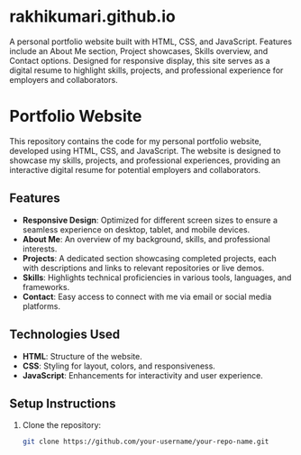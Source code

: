 # rakhikumari.github.io
A personal portfolio website built with HTML, CSS, and JavaScript. Features include an About Me section, Project showcases, Skills overview, and Contact options. Designed for responsive display, this site serves as a digital resume to highlight skills, projects, and professional experience for employers and collaborators.
# Portfolio Website

This repository contains the code for my personal portfolio website, developed using HTML, CSS, and JavaScript. The website is designed to showcase my skills, projects, and professional experiences, providing an interactive digital resume for potential employers and collaborators.

## Features

- **Responsive Design**: Optimized for different screen sizes to ensure a seamless experience on desktop, tablet, and mobile devices.
- **About Me**: An overview of my background, skills, and professional interests.
- **Projects**: A dedicated section showcasing completed projects, each with descriptions and links to relevant repositories or live demos.
- **Skills**: Highlights technical proficiencies in various tools, languages, and frameworks.
- **Contact**: Easy access to connect with me via email or social media platforms.

## Technologies Used

- **HTML**: Structure of the website.
- **CSS**: Styling for layout, colors, and responsiveness.
- **JavaScript**: Enhancements for interactivity and user experience.

## Setup Instructions

1. Clone the repository:
   ```bash
   git clone https://github.com/your-username/your-repo-name.git
